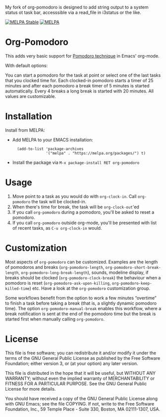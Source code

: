 My fork of org-pomodoro is designed to add string output to a system status ot task bar, accesssible via a read_file in i3status or the like.

[![MELPA Stable](http://stable.melpa.org/packages/org-pomodoro-badge.svg)](http://stable.melpa.org/#/org-pomodoro)
[![MELPA](http://melpa.org/packages/org-pomodoro-badge.svg)](http://melpa.org/#/org-pomodoro)

Org-Pomodoro
============

This adds very basic support for
[Pomodoro technique](http://www.pomodorotechnique.com/)
in Emacs' org-mode.

With default options:

You can start a pomodoro for the task at point or select one of the
last tasks that you clocked time for. Each clocked-in pomodoro
starts a timer of 25 minutes and after each pomodoro a break timer of
5 minutes is started automatically. Every 4 breaks a long break is
started with 20 minutes. All values are customizable.

Installation
============

 Install from MELPA:

 * Add MELPA to your EMACS installation:

         (add-to-list 'package-archives
                      '("melpa" . "https://melpa.org/packages/") t)

 * Install the package via `M-x package-install RET org-pomodoro`

Usage
=====

 1. Move point to a task as you would do with `org-clock-in`.
    Call `org-pomodoro` the task will be clocked-in.
 2. When there's time for break, the task will be `org-clock-out`'ed
 3. If you call `org-pomodoro` during a pomodoro, you'll be asked to reset
    a pomodoro.
 4. If you call `org-pomodoro` outside org-mode, you'll be presented
    with list of recent tasks, as `C-u org-clock-in` would.

Customization
=============

Most aspects of `org-pomodoro` can be customized. Examples are the
length of pomodoros and breaks (`org-pomodoro-length`,
`org-pomodoro-short-break-length`, `org-pomodoro-long-break-length`),
sounds, modeline display, if breaks should be clocked
(`org-pomodoro-clock-break`) the behaviour when a pomodoro is reset
(`org-pomodoro-ask-upon-killing`, `org-pomodoro-keep-killed-time`)
etc. Have a look at the `org-pomodoro` customization group.

Some workflows benefit from the option to work a few minutes
“overtime” to finish a task before taking a break (that is, a slightly
dynamic pomodoro time). The option `org-pomodoro-manual-break` enables
this workflow, where a break notification is sent at the end of the
pomodoro time but the break is started first when manually calling
`org-pomodoro`.

License
=======

This file is free software; you can redistribute it and/or modify
it under the terms of the GNU General Public License as published by
the Free Software Foundation; either version 3, or (at your option)
any later version.

This file is distributed in the hope that it will be useful,
but WITHOUT ANY WARRANTY; without even the implied warranty of
MERCHANTABILITY or FITNESS FOR A PARTICULAR PURPOSE.  See the
GNU General Public License for more details.

You should have received a copy of the GNU General Public License
along with GNU Emacs; see the file COPYING.  If not, write to
the Free Software Foundation, Inc., 59 Temple Place - Suite 330,
Boston, MA 02111-1307, USA.
